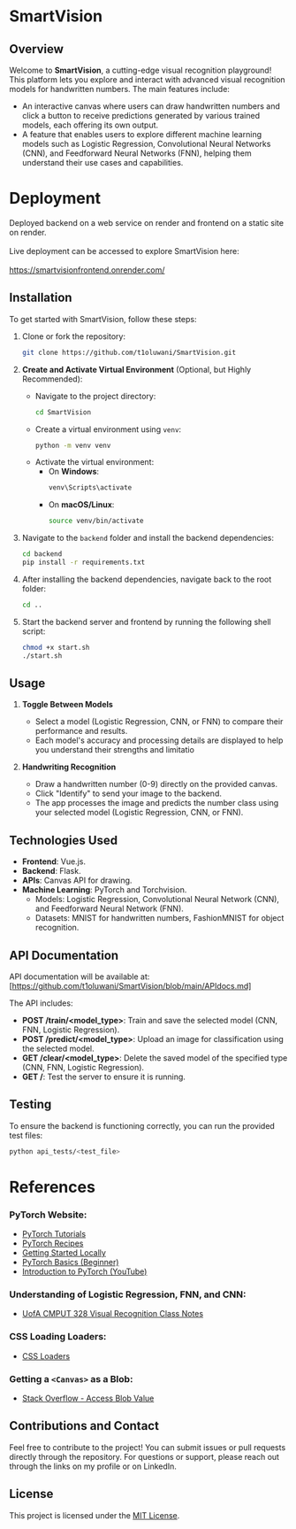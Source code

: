 # SmartVision

## Overview

Welcome to **SmartVision**, a cutting-edge visual recognition playground! This platform lets you explore and interact with advanced visual recognition models for handwritten numbers.<!-- and object recognition. --> The main features include:

- An interactive canvas where users can draw handwritten numbers and click a button to receive predictions generated by various trained models, each offering its own output.
- A feature that enables users to explore different machine learning models such as Logistic Regression, Convolutional Neural Networks (CNN), and Feedforward Neural Networks (FNN), helping them understand their use cases and capabilities.
<!-- - An option to upload an image for object recognition, classifying the objects into categories based on the FashionMNIST dataset.  -->

# Deployment

Deployed backend on a web service on render and frontend on a static site on render.<br><br>
Live deployment can be accessed to explore SmartVision here:<br><br>
https://smartvisionfrontend.onrender.com/

## Installation

To get started with SmartVision, follow these steps:

1. Clone or fork the repository:
   ```bash
   git clone https://github.com/t1oluwani/SmartVision.git
   ```
   
2. **Create and Activate Virtual Environment** (Optional, but Highly Recommended):
   - Navigate to the project directory:
     ```bash
     cd SmartVision
     ```
   - Create a virtual environment using `venv`:
     ```bash
     python -m venv venv
     ```
   - Activate the virtual environment:
     - On **Windows**:
       ```bash
       venv\Scripts\activate
       ```
     - On **macOS/Linux**:
       ```bash
       source venv/bin/activate
       ```
       
3. Navigate to the `backend` folder and install the backend dependencies:
   ```bash
   cd backend
   pip install -r requirements.txt
   ```

4. After installing the backend dependencies, navigate back to the root folder:
   ```bash
   cd ..
   ```

5. Start the backend server and frontend by running the following shell script:
   ```bash
   chmod +x start.sh
   ./start.sh
   ```

## Usage

1. **Toggle Between Models**
   - Select a model (Logistic Regression, CNN, or FNN) to compare their performance and results.
   - Each model's accuracy and processing details are displayed to help you understand their strengths and limitatio

2. **Handwriting Recognition**
   - Draw a handwritten number (0-9) directly on the provided canvas.
   - Click "Identify" to send your image to the backend.
   - The app processes the image and predicts the number class using your selected model (Logistic Regression, CNN, or FNN).

<!-- 3. **Object Recognition**
   - Upload an image to classify objects into categories based on the **FashionMNIST** dataset.
   - The application uses trained models to identify and predict the object class. -->

## Technologies Used

- **Frontend**: Vue.js.  
- **Backend**: Flask.
- **APIs**: Canvas API for drawing.
- **Machine Learning**: PyTorch and Torchvision.  
  - Models: Logistic Regression, Convolutional Neural Network (CNN), and Feedforward Neural Network (FNN).  
  - Datasets: MNIST for handwritten numbers, FashionMNIST for object recognition.

## API Documentation

API documentation will be available at: [https://github.com/t1oluwani/SmartVision/blob/main/APIdocs.md]

The API includes:
- **POST /train/<model_type>**: Train and save the selected model (CNN, FNN, Logistic Regression).
- **POST /predict/<model_type>**: Upload an image for classification using the selected model.
- **GET /clear/<model_type>**: Delete the saved model of the specified type (CNN, FNN, Logistic Regression).
- **GET /**: Test the server to ensure it is running.

## Testing

To ensure the backend is functioning correctly, you can run the provided test files:
```bash
python api_tests/<test_file>
```

# References

### PyTorch Website:
- [PyTorch Tutorials](https://pytorch.org/tutorials/)
- [PyTorch Recipes](https://pytorch.org/tutorials/recipes/)
- [Getting Started Locally](https://pytorch.org/get-started/locally/)
- [PyTorch Basics (Beginner)](https://pytorch.org/tutorials/beginner/basics/)
- [Introduction to PyTorch (YouTube)](https://pytorch.org/tutorials/beginner/introyt/)

### Understanding of Logistic Regression, FNN, and CNN:
- [UofA CMPUT 328 Visual Recognition Class Notes](https://apps.ualberta.ca/catalogue/course/cmput/328)

### CSS Loading Loaders:
- [CSS Loaders](https://css-loaders.com/)

### Getting a `<Canvas>` as a Blob:
- [Stack Overflow - Access Blob Value](https://stackoverflow.com/questions/42458849/access-blob-value-outside-of-canvas-toblob-async-function)

## Contributions and Contact

Feel free to contribute to the project! You can submit issues or pull requests directly through the repository.
For questions or support, please reach out through the links on my profile or on LinkedIn.

## License

This project is licensed under the [MIT License](https://opensource.org/license/mit).

